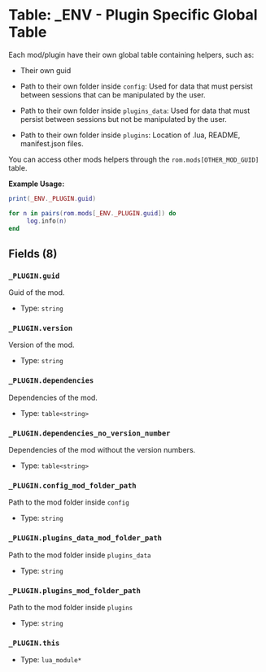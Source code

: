 # Table: _ENV - Plugin Specific Global Table

Each mod/plugin have their own global table containing helpers, such as:
- Their own guid

- Path to their own folder inside `config`: Used for data that must persist between sessions that can be manipulated by the user.

- Path to their own folder inside `plugins_data`: Used for data that must persist between sessions but not be manipulated by the user.

- Path to their own folder inside `plugins`: Location of .lua, README, manifest.json files.

You can access other mods helpers through the `rom.mods[OTHER_MOD_GUID]` table.

**Example Usage:**

```lua
print(_ENV._PLUGIN.guid)

for n in pairs(rom.mods[_ENV._PLUGIN.guid]) do
     log.info(n)
end
```

## Fields (8)

### `_PLUGIN.guid`

Guid of the mod.

- Type: `string`

### `_PLUGIN.version`

Version of the mod.

- Type: `string`

### `_PLUGIN.dependencies`

Dependencies of the mod.

- Type: `table<string>`

### `_PLUGIN.dependencies_no_version_number`

Dependencies of the mod without the version numbers.

- Type: `table<string>`

### `_PLUGIN.config_mod_folder_path`

Path to the mod folder inside `config`

- Type: `string`

### `_PLUGIN.plugins_data_mod_folder_path`

Path to the mod folder inside `plugins_data`

- Type: `string`

### `_PLUGIN.plugins_mod_folder_path`

Path to the mod folder inside `plugins`

- Type: `string`

### `_PLUGIN.this`

- Type: `lua_module*`

